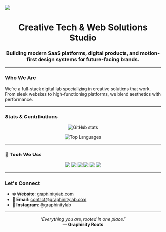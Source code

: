 
<img src="https://www.graphinitylab.com/banner_trans.png" />
<h1 align="center"><strong>Creative Tech & Web Solutions Studio</strong></h1>
<h3 align="center">Building modern SaaS platforms, digital products, and motion-first design systems for future-facing brands.</h3>

---

###  Who We Are
We’re a full-stack digital lab specializing in creative solutions that work. From sleek websites to high-functioning platforms, we blend aesthetics with performance.

---

###  Stats & Contributions

<p align="center">
  <img src="https://github-readme-stats.vercel.app/api?username=graphinitylab&show_icons=true&theme=dark&hide_title=true&count_private=true" alt="GitHub stats" />
</p>

<p align="center">
  <img src="https://github-readme-stats.vercel.app/api/top-langs/?username=graphinitylab&layout=compact&theme=dark" alt="Top Languages" />
</p>

---

### 🔧 Tech We Use
<p align="center">
  <img src="https://img.shields.io/badge/-Next.js-000?&logo=next.js&logoColor=white](https://www.graphinitylab.com/banner_trans.png)" />
  <img src="https://img.shields.io/badge/-React-61DAFB?&logo=react&logoColor=black" />
  <img src="https://img.shields.io/badge/-TailwindCSS-38bdf8?&logo=tailwindcss&logoColor=white" />
  <img src="https://img.shields.io/badge/-Node.js-339933?&logo=node.js&logoColor=white" />
  <img src="https://img.shields.io/badge/-Firebase-ffca28?&logo=firebase&logoColor=black" />
  <img src="https://img.shields.io/badge/-MongoDB-47A248?&logo=mongodb&logoColor=white" />
</p>


---

###  Let's Connect

- **🌐 Website**: [graphinitylab.com](https://graphinitylab.com)
- **📧 Email**: contact@graphinitylab.com
- **📸 Instagram**: @graphinitylab

---

<p align="center">
  <em>“Everything you are, rooted in one place.”</em><br/>
  <strong>— Graphinity Roots</strong>
</p>
